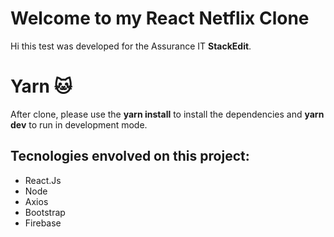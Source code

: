 # Welcome to my React Netflix Clone

Hi this test was developed for the Assurance IT **StackEdit**.


# Yarn 🐱

After clone, please use the  **yarn install** to install the dependencies
and **yarn dev** to run in development mode.

## Tecnologies envolved on this project:

-	React.Js
-	Node
-	Axios
-	Bootstrap
-	Firebase


